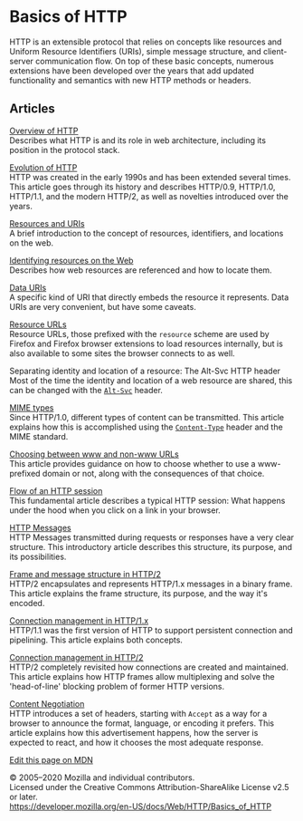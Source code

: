 Basics of HTTP
==============

HTTP is an extensible protocol that relies on concepts like resources and Uniform Resource Identifiers (URIs), simple message structure, and client-server communication flow. On top of these basic concepts, numerous extensions have been developed over the years that add updated functionality and semantics with new HTTP methods or headers.

Articles
--------

[Overview of HTTP](overview)  
Describes what HTTP is and its role in web architecture, including its position in the protocol stack.

[Evolution of HTTP](basics_of_http/evolution_of_http)  
HTTP was created in the early 1990s and has been extended several times. This article goes through its history and describes HTTP/0.9, HTTP/1.0, HTTP/1.1, and the modern HTTP/2, as well as novelties introduced over the years.

[Resources and URIs](resources_and_uris)  
A brief introduction to the concept of resources, identifiers, and locations on the web.

[Identifying resources on the Web](basics_of_http/identifying_resources_on_the_web)  
Describes how web resources are referenced and how to locate them.

[Data URIs](basics_of_http/data_uris)  
A specific kind of URI that directly embeds the resource it represents. Data URIs are very convenient, but have some caveats.

 [Resource URLs](basics_of_http/resource_urls)   
Resource URLs, those prefixed with the `resource` scheme are used by Firefox and Firefox browser extensions to load resources internally, but is also available to some sites the browser connects to as well.

Separating identity and location of a resource: The Alt-Svc HTTP header  
Most of the time the identity and location of a web resource are shared, this can be changed with the [`Alt-Svc`](headers/alt-svc) header.

[MIME types](basics_of_http/mime_types)  
Since HTTP/1.0, different types of content can be transmitted. This article explains how this is accomplished using the [`Content-Type`](headers/content-type) header and the MIME standard.

[Choosing between www and non-www URLs](basics_of_http/choosing_between_www_and_non-www_urls)  
This article provides guidance on how to choose whether to use a www-prefixed domain or not, along with the consequences of that choice.

[Flow of an HTTP session](flow_of_an_http_session)  
This fundamental article describes a typical HTTP session: What happens under the hood when you click on a link in your browser.

[HTTP Messages](messages)  
HTTP Messages transmitted during requests or responses have a very clear structure. This introductory article describes this structure, its purpose, and its possibilities.

[Frame and message structure in HTTP/2](frame%20and%20message%20structure%20in%20http_2)  
HTTP/2 encapsulates and represents HTTP/1.x messages in a binary frame. This article explains the frame structure, its purpose, and the way it's encoded.

[Connection management in HTTP/1.x](connection_management_in_http_1.x)  
HTTP/1.1 was the first version of HTTP to support persistent connection and pipelining. This article explains both concepts.

[Connection management in HTTP/2](connection_management_in_http_2)  
HTTP/2 completely revisited how connections are created and maintained. This article explains how HTTP frames allow multiplexing and solve the 'head-of-line' blocking problem of former HTTP versions.

[Content Negotiation](content_negotiation)  
HTTP introduces a set of headers, starting with `Accept` as a way for a browser to announce the format, language, or encoding it prefers. This article explains how this advertisement happens, how the server is expected to react, and how it chooses the most adequate response.

<a href="https://developer.mozilla.org/en-US/docs/Web/HTTP/Basics_of_HTTP$edit" class="_attribution-link">Edit this page on MDN</a>

© 2005–2020 Mozilla and individual contributors.  
Licensed under the Creative Commons Attribution-ShareAlike License v2.5 or later.  
<a href="https://developer.mozilla.org/en-US/docs/Web/HTTP/Basics_of_HTTP" class="_attribution-link">https://developer.mozilla.org/en-US/docs/Web/HTTP/Basics_of_HTTP</a>
